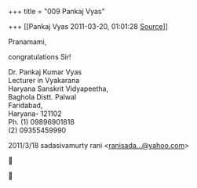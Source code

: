 +++
title = "009 Pankaj Vyas"

+++
[[Pankaj Vyas	2011-03-20, 01:01:28 [Source](https://groups.google.com/g/bvparishat/c/hQEtDrddeCA)]]



Pranamami,

congratulations Sir!

  

Dr. Pankaj Kumar Vyas  
Lecturer in Vyakarana  
Haryana Sanskrit Vidyapeetha,  
Baghola Distt. Palwal  
Faridabad,  
Haryana- 121102  
Ph. (1) 09896901818  
   (2) 09355459990  
  
  
  

2011/3/18 sadasivamurty rani \<[ranisada...@yahoo.com]()\>  






